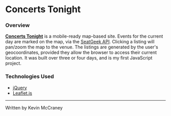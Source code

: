 # Concerts Tonight
### Overview

[**Concerts Tonight**](http://kevinrmccraney.github.io/concerts_tonight/) is a mobile-ready map-based site. Events for the current day are marked on the map, via the [SeatGeek API](https://seatgeek.com). Clicking a listing will pan/zoom the map to the venue. The listings are generated by the user's geocoordinates, provided they allow the browser to access their current location. It was built over three or four days, and is my first JavaScript project.

### Technologies Used

* [jQuery](http://jquery.com/)
* [Leaflet.js](http://leafletjs.com/)

***
Written by Kevin McCraney